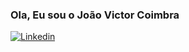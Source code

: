 ### Ola, Eu sou o João Victor Coimbra
[![Linkedin](https://img.shields.io/badge/LinkedIn-0077B5?style=for-the-badge&logo=linkedin&logoColor=white)](https://www.linkedin.com/in/joao-coimbra-849904226/)
